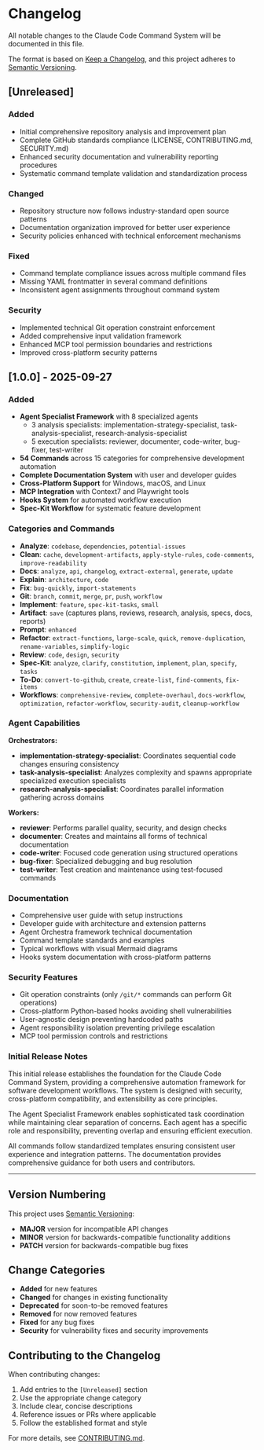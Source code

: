 # Changelog

All notable changes to the Claude Code Command System will be documented in this file.

The format is based on [Keep a Changelog](https://keepachangelog.com/en/1.0.0/),
and this project adheres to [Semantic Versioning](https://semver.org/spec/v2.0.0.html).

## [Unreleased]

### Added

- Initial comprehensive repository analysis and improvement plan
- Complete GitHub standards compliance (LICENSE, CONTRIBUTING.md, SECURITY.md)
- Enhanced security documentation and vulnerability reporting procedures
- Systematic command template validation and standardization process

### Changed

- Repository structure now follows industry-standard open source patterns
- Documentation organization improved for better user experience
- Security policies enhanced with technical enforcement mechanisms

### Fixed

- Command template compliance issues across multiple command files
- Missing YAML frontmatter in several command definitions
- Inconsistent agent assignments throughout command system

### Security

- Implemented technical Git operation constraint enforcement
- Added comprehensive input validation framework
- Enhanced MCP tool permission boundaries and restrictions
- Improved cross-platform security patterns

## [1.0.0] - 2025-09-27

### Added

- **Agent Specialist Framework** with 8 specialized agents
  - 3 analysis specialists: implementation-strategy-specialist, task-analysis-specialist, research-analysis-specialist
  - 5 execution specialists: reviewer, documenter, code-writer, bug-fixer, test-writer
- **54 Commands** across 15 categories for comprehensive development automation
- **Complete Documentation System** with user and developer guides
- **Cross-Platform Support** for Windows, macOS, and Linux
- **MCP Integration** with Context7 and Playwright tools
- **Hooks System** for automated workflow execution
- **Spec-Kit Workflow** for systematic feature development

### Categories and Commands

- **Analyze**: `codebase`, `dependencies`, `potential-issues`
- **Clean**: `cache`, `development-artifacts`, `apply-style-rules`, `code-comments`, `improve-readability`
- **Docs**: `analyze`, `api`, `changelog`, `extract-external`, `generate`, `update`
- **Explain**: `architecture`, `code`
- **Fix**: `bug-quickly`, `import-statements`
- **Git**: `branch`, `commit`, `merge`, `pr`, `push`, `workflow`
- **Implement**: `feature`, `spec-kit-tasks`, `small`
- **Artifact**: `save` (captures plans, reviews, research, analysis, specs, docs, reports)
- **Prompt**: `enhanced`
- **Refactor**: `extract-functions`, `large-scale`, `quick`, `remove-duplication`, `rename-variables`, `simplify-logic`
- **Review**: `code`, `design`, `security`
- **Spec-Kit**: `analyze`, `clarify`, `constitution`, `implement`, `plan`, `specify`, `tasks`
- **To-Do**: `convert-to-github`, `create`, `create-list`, `find-comments`, `fix-items`
- **Workflows**: `comprehensive-review`, `complete-overhaul`, `docs-workflow`, `optimization`, `refactor-workflow`, `security-audit`, `cleanup-workflow`

### Agent Capabilities

**Orchestrators:**

- **implementation-strategy-specialist**: Coordinates sequential code changes ensuring consistency
- **task-analysis-specialist**: Analyzes complexity and spawns appropriate specialized execution specialists
- **research-analysis-specialist**: Coordinates parallel information gathering across domains

**Workers:**

- **reviewer**: Performs parallel quality, security, and design checks
- **documenter**: Creates and maintains all forms of technical documentation
- **code-writer**: Focused code generation using structured operations
- **bug-fixer**: Specialized debugging and bug resolution
- **test-writer**: Test creation and maintenance using test-focused commands

### Documentation

- Comprehensive user guide with setup instructions
- Developer guide with architecture and extension patterns
- Agent Orchestra framework technical documentation
- Command template standards and examples
- Typical workflows with visual Mermaid diagrams
- Hooks system documentation with cross-platform patterns

### Security Features

- Git operation constraints (only `/git/*` commands can perform Git operations)
- Cross-platform Python-based hooks avoiding shell vulnerabilities
- User-agnostic design preventing hardcoded paths
- Agent responsibility isolation preventing privilege escalation
- MCP tool permission controls and restrictions

### Initial Release Notes

This initial release establishes the foundation for the Claude Code Command System, providing
a comprehensive automation framework for software development workflows. The system is designed with security,
cross-platform compatibility, and extensibility as core principles.

The Agent Specialist Framework enables sophisticated task coordination while maintaining clear separation of concerns. Each agent has a specific role and
responsibility, preventing overlap and ensuring efficient execution.

All commands follow standardized templates ensuring consistent user experience and
integration patterns. The documentation provides comprehensive guidance for both users and contributors.

---

## Version Numbering

This project uses [Semantic Versioning](https://semver.org/):

- **MAJOR** version for incompatible API changes
- **MINOR** version for backwards-compatible functionality additions
- **PATCH** version for backwards-compatible bug fixes

## Change Categories

- **Added** for new features
- **Changed** for changes in existing functionality
- **Deprecated** for soon-to-be removed features
- **Removed** for now removed features
- **Fixed** for any bug fixes
- **Security** for vulnerability fixes and security improvements

## Contributing to the Changelog

When contributing changes:

1. Add entries to the `[Unreleased]` section
2. Use the appropriate change category
3. Include clear, concise descriptions
4. Reference issues or PRs where applicable
5. Follow the established format and style

For more details, see [CONTRIBUTING.md](CONTRIBUTING.md).
